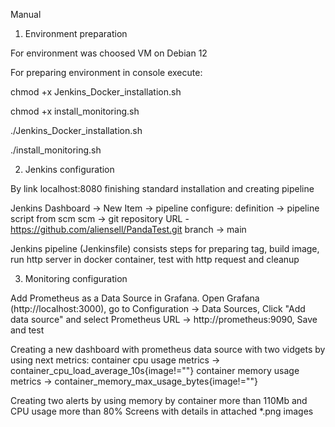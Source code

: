 Manual

1. Environment preparation

For environment was choosed VM on Debian 12

For preparing environment in console execute:

  chmod +x Jenkins_Docker_installation.sh
  
  chmod +x install_monitoring.sh
  
  ./Jenkins_Docker_installation.sh
  
  ./install_monitoring.sh


2. Jenkins configuration

By link localhost:8080 finishing standard installation and creating pipeline

  Jenkins Dashboard -> New Item -> pipeline
    configure: 
    definition -> pipeline script from scm
    scm -> git
    repository URL - https://github.com/aliensell/PandaTest.git
    branch -> main

  Jenkins pipeline (Jenkinsfile) consists steps for preparing tag, build image, run http server in docker container, test with http request and cleanup
  
3. Monitoring configuration

Add Prometheus as a Data Source in Grafana. Open Grafana (http://localhost:3000), go to Configuration → Data Sources, Click "Add data source" and select Prometheus
URL -> http://prometheus:9090, Save and test

Creating a new dashboard with prometheus data source with two vidgets by using next metrics:
  container cpu usage metrics    -> container_cpu_load_average_10s{image!=""}
  container memory usage metrics -> container_memory_max_usage_bytes{image!=""}
  
Creating two alerts by using memory by container more than 110Mb and CPU usage more than 80%
Screens with details in attached *.png images

